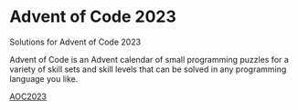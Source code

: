 # Advent of Code 2023
Solutions for Advent of Code 2023

Advent of Code is an Advent calendar of small programming puzzles for a variety of skill sets and skill levels that can be solved in any programming language you like.

[AOC2023](https://adventofcode.com/2023)
